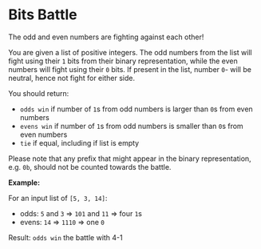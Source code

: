 # Bits Battle

The odd and even numbers are fighting against each other!

You are given a list of positive integers. The odd numbers from the list will fight using their `1` bits from their
binary representation, while the even numbers will fight using their `0` bits. If present in the list, number `0`- will
be neutral, hence not fight for either side.

You should return:

- `odds win` if number of `1`s from odd numbers is larger than `0`s from even numbers
- `evens win` if number of `1`s from odd numbers is smaller than `0`s from even numbers
- `tie` if equal, including if list is empty

Please note that any prefix that might appear in the binary representation, e.g. `0b`, should not be counted towards the
battle.

**Example:**

For an input list of `[5, 3, 14]`:

- odds: `5` and `3` => `101` and `11` => four `1`s
- evens: `14` => `1110` => one `0`

Result: `odds win` the battle with 4-1
